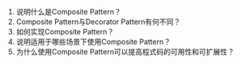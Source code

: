 

1. 说明什么是Composite Pattern？
2. Composite Pattern与Decorator Pattern有何不同？
3. 如何实现Composite Pattern？
4. 说明适用于哪些场景下使用Composite Pattern？
5. 为什么使用Composite Pattern可以提高程式码的可用性和可扩展性？